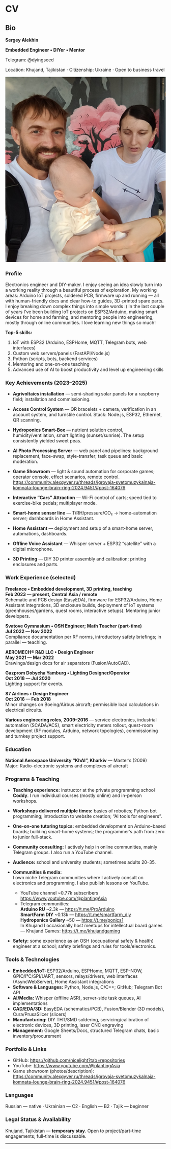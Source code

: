 # CV

## Bio
**Sergey Alekhin**

**Embedded Engineer • DIYer • Mentor**

Telegram: @dyingseed

Location: Khujand, Tajikistan · Citizenship: Ukraine · Open to business travel

![me](ava.png)


### Profile

Electronics engineer and DIY-maker. I enjoy seeing an idea slowly turn into a working reality through a beautiful process of exploration. My working areas: Arduino IoT projects, soldered PCB, firmware up and running — all with human-friendly docs and clear how-to guides, 3D-printed spare parts. I enjoy breaking down complex things into simple words :) In the last couple of years I’ve been building IoT projects on ESP32/Arduino, making smart devices for home and farming, and mentoring people into engineering, mostly through online communities. I love learning new things so much!

**Top-5 skills:**

1. IoT with ESP32 (Arduino, ESPHome, MQTT, Telegram bots, web interfaces)
2. Custom web servers/panels (FastAPI/Node.js)
3. Python (scripts, bots, backend services)
4. Mentoring and one-on-one teaching
5. Advanced use of AI to boost productivity and level up engineering skills

### Key Achievements (2023–2025)

* **Agrivoltaics installation** — semi-shading solar panels for a raspberry field; installation and commissioning.

* **Access Control System** — QR bracelets + camera, verification in an account system, and turnstile control. Stack: Node.js, ESP32, Ethernet, QR scanning.

* **Hydroponics Smart-Box** — nutrient solution control, humidity/ventilation, smart lighting (sunset/sunrise). The setup consistently yielded sweet peas.

* **AI Photo Processing Server** — web panel and pipelines: background replacement, face-swap, style-transfer; task queue and basic moderation.

* **Game Showroom** — light & sound automation for corporate games; operator console, effect scenarios, remote control.  
  https://community.alexgyver.ru/threads/igrovaja-svetomuzykalnaja-komnata-lounge-brain-ring-2024.9451/#post-164076

* **Interactive “Cars” Attraction** — Wi-Fi control of carts; speed tied to exercise-bike pedals; multiplayer mode.

* **Smart-home sensor line** — T/RH/pressure/CO₂ → home-automation server; dashboards in Home Assistant.

* **Home Assistant** — deployment and setup of a smart-home server, automations, dashboards.

* **Offline Voice Assistant** — Whisper server + ESP32 “satellite” with a digital microphone.

* **3D Printing** — DIY 3D printer assembly and calibration; printing enclosures and parts.


### Work Experience (selected)

**Freelance • Embedded development, 3D printing, teaching**  
**Feb 2023 — present, Central Asia / remote**  
Schematic and PCB design (EasyEDA), firmware for ESP32/Arduino, Home Assistant integrations, 3D enclosure builds, deployment of IoT systems (greenhouses/gardens, quest rooms, interactive setups). Mentoring junior developers.

**Svatove Gymnasium • OSH Engineer; Math Teacher (part-time)**  
**Jul 2022 — Nov 2022**  
Compliance documentation per RF norms, introductory safety briefings; in parallel — teaching.

**AEROMECH® R&D LLC • Design Engineer**  
**May 2021 — Mar 2022**  
Drawings/design docs for air separators (Fusion/AutoCAD).

**Gazprom Dobycha Yamburg • Lighting Designer/Operator**  
**Oct 2018 — Jul 2020**  
Lighting support for events.

**S7 Airlines • Design Engineer**  
**Oct 2016 — Feb 2018**  
Minor changes on Boeing/Airbus aircraft; permissible load calculations in electrical circuits.

**Various engineering roles, 2009–2016** — service electronics, industrial automation (SCADA/ACS), smart electricity meters rollout, quest-room development (RF modules, Arduino, network topologies), commissioning and turnkey project support.


### Education

**National Aerospace University “KhAI”, Kharkiv** — Master’s (2009)  
Major: Radio-electronic systems and complexes of aircraft

### Programs & Teaching

* **Teaching experience:** instructor at the private programming school **Coddy**. I run individual courses (mostly online) and in-person workshops.

* **Workshops delivered multiple times:** basics of robotics; Python bot programming; introduction to website creation; “AI tools for engineers”.

* **One-on-one tutoring topics:** embedded development on Arduino-based boards; building smart-home systems; the programmer’s path from zero to junior full-stack.

* **Community consulting:** I actively help in online communities, mainly Telegram groups. I also run a YouTube channel.

* **Audience:** school and university students; sometimes adults 20–35.

* **Communities & media:**  
I own niche Telegram communities where I actively consult on electronics and programming. I also publish lessons on YouTube.
  * YouTube channel ~0.77k subscribers  
    https://www.youtube.com/@plantingAsia
  * Telegram communities:  
    **Arduino RU** ~2.3k — https://t.me/ProArduino  
    **SmartFarm DIY** ~0.13k — https://t.me/smartfarm_diy  
    **Hydroponics Gallery** ~50 — https://t.me/ponics1  
    In Khujand I occasionally host meetups for intellectual board games — Khujand Games: https://t.me/khujandgaming

* **Safety:** some experience as an OSH (occupational safety & health) engineer at a school; safety briefings and rules for tools/electronics.




### Tools & Technologies

* **Embedded/IoT:** ESP32/Arduino, ESPHome, MQTT, ESP-NOW, GPIO/I²C/SPI/UART, sensors, relays/drivers, web interfaces (AsyncWebServer), Home Assistant integrations
* **Software & Languages:** Python, Node.js, C/C++; GitHub; Telegram Bot API
* **AI/Media:** Whisper (offline ASR), server-side task queues, AI implementations
* **CAD/EDA/3D:** EasyEDA (schematics/PCB), Fusion/Blender (3D models), Cura/PrusaSlicer (slicers)
* **Manufacturing:** DIY THT/SMD soldering, servicing/calibration of electronic devices, 3D printing, laser CNC engraving
* **Management:** Google Sheets/Docs, structured Telegram chats, basic inventory/procurement


### Portfolio & Links

* GitHub: https://github.com/nicelight?tab=repositories
* YouTube: https://www.youtube.com/@plantingAsia
* Game showroom (photos/description): https://community.alexgyver.ru/threads/igrovaja-svetomuzykalnaja-komnata-lounge-brain-ring-2024.9451/#post-164076


### Languages

Russian — native · Ukrainian — C2 · English — B2 · Tajik — beginner


### Legal Status & Availability

Khujand, Tajikistan — **temporary stay**. Open to project/part-time engagements; full-time is discussable.

---
